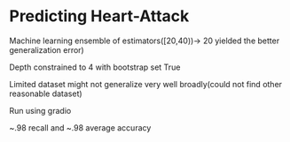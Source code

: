 
# Predicting Heart-Attack

Machine learning ensemble of estimators([20,40))-> 20 yielded the better generalization error)

Depth constrained to 4 with bootstrap set True

Limited dataset might not generalize very well broadly(could not find other reasonable dataset)

Run using gradio

~.98 recall and ~.98 average accuracy



